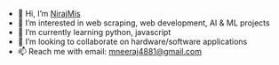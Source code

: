 - 👋 Hi, I’m [NirajMis](https://github.com/NirajMis)
- 👀 I’m interested in web scraping, web development, AI & ML projects
- 🌱 I’m currently learning python, javascript
- 💞️ I’m looking to collaborate on hardware/software applications
- 📫 Reach me with email: mneeraj4881@gmail.com
